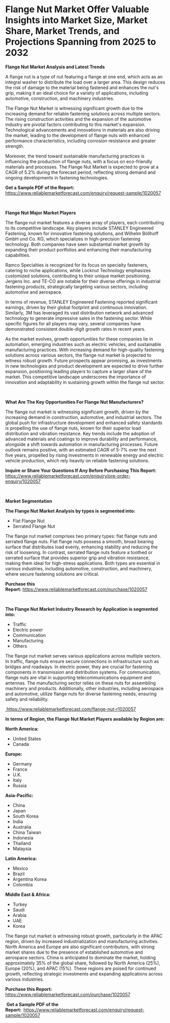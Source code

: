 <p><h1>Flange Nut Market Offer Valuable Insights into Market Size, Market Share, Market Trends, and Projections Spanning from 2025 to 2032</h1></p><p><strong>Flange Nut Market Analysis and Latest Trends</strong></p>
<p><p>A flange nut is a type of nut featuring a flange at one end, which acts as an integral washer to distribute the load over a larger area. This design reduces the risk of damage to the material being fastened and enhances the nut's grip, making it an ideal choice for a variety of applications, including automotive, construction, and machinery industries.</p><p>The Flange Nut Market is witnessing significant growth due to the increasing demand for reliable fastening solutions across multiple sectors. The rising construction activities and the expansion of the automotive industry are pivotal factors contributing to this market's expansion. Technological advancements and innovations in materials are also driving the market, leading to the development of flange nuts with enhanced performance characteristics, including corrosion resistance and greater strength.</p><p>Moreover, the trend toward sustainable manufacturing practices is influencing the production of flange nuts, with a focus on eco-friendly materials and processes. The Flange Nut Market is expected to grow at a CAGR of 5.2% during the forecast period, reflecting strong demand and ongoing developments in fastening technologies.</p></p>
<p><strong>Get a Sample PDF of the Report:&nbsp;</strong> <a href="https://www.reliablemarketforecast.com/enquiry/request-sample/1020057?utm_campaign=1130&utm_medium=2&utm_source=Github&utm_content=ia&utm_term=16042025&utm_id=flange-nut">https://www.reliablemarketforecast.com/enquiry/request-sample/1020057</a></p>
<p>&nbsp;</p>
<p><strong>Flange Nut Major Market Players</strong></p>
<p><p>The flange nut market features a diverse array of players, each contributing to its competitive landscape. Key players include STANLEY Engineered Fastening, known for innovative fastening solutions, and Wilhelm Böllhoff GmbH und Co. KG, which specializes in high-precision fastening technology. Both companies have seen substantial market growth by expanding their product portfolios and enhancing their manufacturing capabilities.</p><p>Ramco Specialties is recognized for its focus on specialty fasteners, catering to niche applications, while Locknut Technology emphasizes customized solutions, contributing to their unique market positioning. Jergens Inc. and TE-CO are notable for their diverse offerings in industrial fastening products, strategically targeting various sectors, including automotive and aerospace.</p><p>In terms of revenue, STANLEY Engineered Fastening reported significant earnings, driven by their global footprint and continuous innovation. Similarly, 3M has leveraged its vast distribution network and advanced technology to generate impressive sales in the fastening sector. While specific figures for all players may vary, several companies have demonstrated consistent double-digit growth rates in recent years.</p><p>As the market evolves, growth opportunities for these companies lie in automation, emerging industries such as electric vehicles, and sustainable manufacturing practices. With increasing demand for high-quality fastening solutions across various sectors, the flange nut market is projected to witness robust growth. Future prospects appear promising, as investments in new technologies and product development are expected to drive further expansion, positioning leading players to capture a larger share of the market. This competitive landscape underscores the importance of innovation and adaptability in sustaining growth within the flange nut sector.</p></p>
<p>&nbsp;</p>
<p><strong>What Are The Key Opportunities For Flange Nut Manufacturers?</strong></p>
<p><p>The flange nut market is witnessing significant growth, driven by the increasing demand in construction, automotive, and industrial sectors. The global push for infrastructure development and enhanced safety standards is propelling the use of flange nuts, known for their superior load distribution and vibration resistance. Key trends include the adoption of advanced materials and coatings to improve durability and performance, alongside a shift towards automation in manufacturing processes. Future outlook remains positive, with an estimated CAGR of 5-7% over the next five years, propelled by rising investments in renewable energy and electric vehicle production, which rely heavily on reliable fastening solutions.</p></p>
<p><strong>Inquire or Share Your Questions If Any Before Purchasing This Report:</strong> <a href="https://www.reliablemarketforecast.com/enquiry/pre-order-enquiry/1020057?utm_campaign=1130&utm_medium=2&utm_source=Github&utm_content=ia&utm_term=16042025&utm_id=flange-nut">https://www.reliablemarketforecast.com/enquiry/pre-order-enquiry/1020057</a></p>
<p>&nbsp;</p>
<p><strong>Market Segmentation</strong></p>
<p><strong>The Flange Nut Market Analysis by types is segmented into:</strong></p>
<p><ul><li>Flat Flange Nut</li><li>Serrated Flange Nut</li></ul></p>
<p><p>The flange nut market comprises two primary types: flat flange nuts and serrated flange nuts. Flat flange nuts possess a smooth, broad bearing surface that distributes load evenly, enhancing stability and reducing the risk of loosening. In contrast, serrated flange nuts feature a toothed or serrated surface that provides superior grip and vibration resistance, making them ideal for high-stress applications. Both types are essential in various industries, including automotive, construction, and machinery, where secure fastening solutions are critical.</p></p>
<p><strong>Purchase this Report:&nbsp;</strong><a href="https://www.reliablemarketforecast.com/purchase/1020057?utm_campaign=1130&utm_medium=2&utm_source=Github&utm_content=ia&utm_term=16042025&utm_id=flange-nut">https://www.reliablemarketforecast.com/purchase/1020057</a></p>
<p>&nbsp;</p>
<p><strong>The Flange Nut Market Industry Research by Application is segmented into:</strong></p>
<p><ul><li>Traffic</li><li>Electric power</li><li>Communication</li><li>Manufacturing</li><li>Others</li></ul></p>
<p><p>The flange nut market serves various applications across multiple sectors. In traffic, flange nuts ensure secure connections in infrastructure such as bridges and roadways. In electric power, they are crucial for fastening components in transmission and distribution systems. For communication, flange nuts are vital in supporting telecommunications equipment and antennas. The manufacturing sector relies on these nuts for assembling machinery and products. Additionally, other industries, including aerospace and automotive, utilize flange nuts for diverse fastening needs, ensuring safety and reliability.</p></p>
<p><a href="https://www.reliablemarketforecast.com/flange-nut-r1020057?utm_campaign=1130&utm_medium=2&utm_source=Github&utm_content=ia&utm_term=16042025&utm_id=flange-nut">&nbsp;https://www.reliablemarketforecast.com/flange-nut-r1020057</a></p>
<p><strong>In terms of Region, the Flange Nut Market Players available by Region are:</strong></p>
<p>
    <p> <strong> North America: </strong>
        <ul>
            <li>United States</li>
            <li>Canada</li>
        </ul>
        </p> 
    <p> <strong> Europe: </strong>
        <ul>
            <li>Germany</li>
            <li>France</li>
            <li>U.K.</li>
            <li>Italy</li>
            <li>Russia</li>
        </ul>
        </p> 
    <p> <strong> Asia-Pacific: </strong>
        <ul>
            <li>China</li>
            <li>Japan</li>
            <li>South Korea</li>
            <li>India</li>
            <li>Australia</li>
            <li>China Taiwan</li>
            <li>Indonesia</li>
            <li>Thailand</li>
            <li>Malaysia</li>
        </ul>
        </p> 
    <p> <strong> Latin America: </strong>
        <ul>
            <li>Mexico</li>
            <li>Brazil</li>
            <li>Argentina Korea</li>
            <li>Colombia</li>
        </ul>
        </p> 
    <p> <strong> Middle East & Africa: </strong>
        <ul>
            <li>Turkey</li>
            <li>Saudi</li>
            <li>Arabia</li>
            <li>UAE</li>
            <li>Korea</li>
        </ul>
    </p>
    </p>
<p><p>The flange nut market is witnessing robust growth, particularly in the APAC region, driven by increased industrialization and manufacturing activities. North America and Europe are also significant contributors, with strong market shares due to the presence of established automotive and aerospace sectors. China is anticipated to dominate the market, holding approximately 35% of the global share, followed by North America (25%), Europe (20%), and APAC (15%). These regions are poised for continued growth, reflecting strategic investments and expanding applications across various industries.</p></p>
<p><strong>Purchase this Report: </strong><a href="https://www.reliablemarketforecast.com/purchase/1020057?utm_campaign=1130&utm_medium=2&utm_source=Github&utm_content=ia&utm_term=16042025&utm_id=flange-nut">https://www.reliablemarketforecast.com/purchase/1020057</a></p>
<p>&nbsp;<strong>Get a Sample PDF of the Report:&nbsp;&nbsp;</strong><a href="https://www.reliablemarketforecast.com/enquiry/request-sample/1020057?utm_campaign=1130&utm_medium=2&utm_source=Github&utm_content=ia&utm_term=16042025&utm_id=flange-nut">https://www.reliablemarketforecast.com/enquiry/request-sample/1020057</a></p>
<p><strong></strong></p>
<p><p></p><p></p><p></p></p>